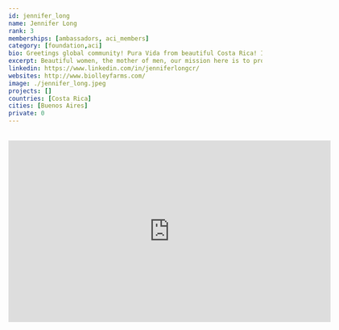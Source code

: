 ```yaml
---
id: jennifer_long
name: Jennifer Long
rank: 3
memberships: [ambassadors, aci_members]
category: [foundation,aci]
bio: Greetings global community! Pura Vida from beautiful Costa Rica! I am Jennifer Long and I live near and work with resource poor women farmers, where we are growing food forests in our high altitude rainforest. Beautiful women, the mother of men, our mission here is to protect the land, nurture the earth, and her inhabitants. We are working toward a sustainable food production that is produced in harmony with the natural ecosystem. We grow superfoods for wellness on our very abundant small scale farms. We share and collaborate with each other and within our community. Collaboration creates prosperity. Collaboration with Threefold technology will allow us to connect our remote world with the global community. We believe this the path to a sustainable future by including the Threefold technology in our food forest farming and global distribution of our very potent rainforest products. I believe in this endeavor of the ThreeFold Foundation because it equates to actually being the 'people's internet' in that it is distributed around the world to share with the population of the planet where we decide who and what can access our information. Additionally, I believe this will be a catalyst for countries lacking in internet capability to motivate those countries to upgrade their IT so that they can utilize this system on ThreeFold to generate income for the country as well as to spread the opportunity to individuals in those same countries to use a node, cluster or even join cooperative farming efforts.
excerpt: Beautiful women, the mother of men, our mission here is to protect the land, nurture the earth.
linkedin: https://www.linkedin.com/in/jenniferlongcr/
websites: http://www.biolleyfarms.com/
image: ./jennifer_long.jpeg
projects: []
countries: [Costa Rica]
cities: [Buenos Aires]
private: 0
---
```


</br>
<div class="aspect-w-16 aspect-h-9">
<iframe src="https://player.vimeo.com/video/416720160" width="640" height="360" frameborder="0" allow="autoplay; fullscreen" allowfullscreen></iframe>
</div>
</br>
